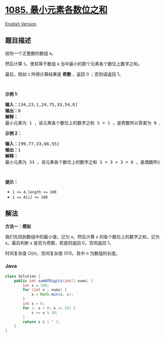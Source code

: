 # [1085. 最小元素各数位之和](https://leetcode.cn/problems/sum-of-digits-in-the-minimum-number)

[English Version](/solution/1000-1099/1085.Sum%20of%20Digits%20in%20the%20Minimum%20Number/README_EN.md)

## 题目描述

<p>给你一个正整数的数组 <code>A</code>。</p>

<p>然后计算 <code>S</code>，使其等于数组 <code>A</code> 当中最小的那个元素各个数位上数字之和。</p>

<p>最后，假如 <code>S</code> 所得计算结果是 <strong>奇数 </strong>，返回 0 ；否则请返回 1。</p>

<p> </p>

<p><strong>示例 1:</strong></p>

<pre>
<strong>输入：</strong>[34,23,1,24,75,33,54,8]
<strong>输出：</strong>0
<strong>解释：</strong>
最小元素为 1 ，该元素各个数位上的数字之和 S = 1 ，是奇数所以答案为 0 。
</pre>

<p><strong>示例 2：</strong></p>

<pre>
<strong>输入：</strong>[99,77,33,66,55]
<strong>输出：</strong>1
<strong>解释：</strong>
最小元素为 33 ，该元素各个数位上的数字之和 S = 3 + 3 = 6 ，是偶数所以答案为 1 。
</pre>

<p> </p>

<p><strong>提示：</strong></p>

<ul>
	<li><code>1 <= A.length <= 100</code></li>
	<li><code>1 <= A[i] <= 100</code></li>
</ul>

## 解法

**方法一：模拟**

我们先找到数组中的最小值，记为 $x$。然后计算 $x$ 的各个数位上的数字之和，记为 $s$。最后判断 $s$ 是否为奇数，若是则返回 $0$，否则返回 $1$。

时间复杂度 $O(n)$，空间复杂度 $O(1)$。其中 $n$ 为数组的长度。

### **Java**

```java
class Solution {
    public int sumOfDigits(int[] nums) {
        int x = 100;
        for (int v : nums) {
            x = Math.min(x, v);
        }
        int s = 0;
        for (; x > 0; x /= 10) {
            s += x % 10;
        }
        return s & 1 ^ 1;
    }
}
```
